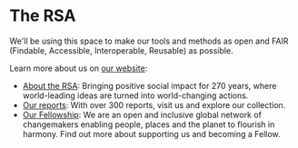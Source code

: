 # The RSA

We'll be using this space to make our tools and methods as open and FAIR (Findable, Accessible, Interoperable, Reusable) as possible.

Learn more about us on [our website](https://thersa.co/ghhome):

- [About the RSA](https://thersa.co/ghabout): Bringing positive social impact for 270 years, where world-leading ideas are turned into world-changing actions.
- [Our reports](https://thersa.co/ghreports): With over 300 reports, visit us and explore our collection.
- [Our Fellowship](https://thersa.co/ghfellowship): We are an open and inclusive global network of changemakers enabling people, places and the planet to flourish in harmony. Find out more about supporting us and becoming a Fellow. 
